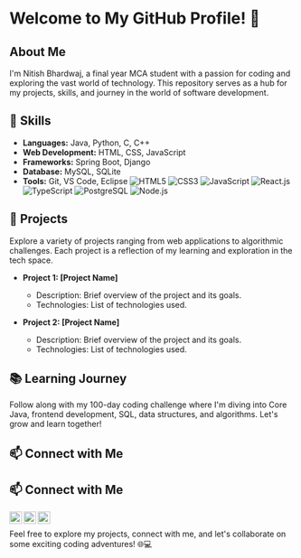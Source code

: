 # Welcome to My GitHub Profile! 👋

## About Me

I'm Nitish Bhardwaj, a final year MCA student with a passion for coding and exploring the vast world of technology. This repository serves as a hub for my projects, skills, and journey in the world of software development.

## 🔧 Skills

- **Languages:** Java, Python, C, C++
- **Web Development:** HTML, CSS, JavaScript
- **Frameworks:** Spring Boot, Django
- **Database:** MySQL, SQLite
- **Tools:** Git, VS Code, Eclipse
![HTML5](https://img.shields.io/badge/HTML5-E34F26?style=for-the-badge&logo=html5&logoColor=white)
![CSS3](https://img.shields.io/badge/CSS3-1572B6?style=for-the-badge&logo=css3&logoColor=white)
![JavaScript](https://img.shields.io/badge/JavaScript-323330?style=for-the-badge&logo=javascript&logoColor=F7DF1E)
![React.js](https://img.shields.io/badge/React.js-white?style=for-the-badge&logo=react)
![TypeScript](https://img.shields.io/badge/TypeScript-blue?style=for-the-badge&logo=typescript&logoColor=white)
![PostgreSQL](https://img.shields.io/badge/PostgreSQL-white?style=for-the-badge&logo=postgresql&logoColor=blue)
![Node.js](https://img.shields.io/badge/Node.js-43853D?style=for-the-badge&logo=node.js&logoColor=white)
## 🚀 Projects

Explore a variety of projects ranging from web applications to algorithmic challenges. Each project is a reflection of my learning and exploration in the tech space.

- **Project 1: [Project Name]**
  - Description: Brief overview of the project and its goals.
  - Technologies: List of technologies used.

- **Project 2: [Project Name]**
  - Description: Brief overview of the project and its goals.
  - Technologies: List of technologies used.

## 📚 Learning Journey

Follow along with my 100-day coding challenge where I'm diving into Core Java, frontend development, SQL, data structures, and algorithms. Let's grow and learn together!

## 📫 Connect with Me

## 📫 Connect with Me

[<img align="left" alt="LinkedIn" width="22px" src="https://img.icons8.com/color/48/000000/linkedin.png" />](https://www.linkedin.com/in/nitish-bhardwaj-7792701b2/) 
[<img align="left" alt="Twitter" width="22px" src="https://img.icons8.com/color/48/000000/twitter.png" />](https://twitter.com/) 
[<img align="left" alt="Email" width="22px" src="https://img.icons8.com/color/48/000000/gmail.png" />](nitish2001.nb@gmail.com)

<br />


Feel free to explore my projects, connect with me, and let's collaborate on some exciting coding adventures! 🌐💻
